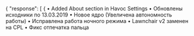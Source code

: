 {
  "response": [
{
• Added About section in Havoc Settings
• Обновлены исходники по 13.03.2019
• Новое ядро (Увеличена автономность работы)
• Исправлена работа ночного режима
• Lawnchair v2 заменен на CPL
• Фикс отпечатка пальца
